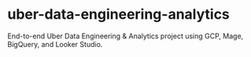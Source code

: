 # uber-data-engineering-analytics
End-to-end Uber Data Engineering &amp; Analytics project using GCP, Mage, BigQuery, and Looker Studio.
